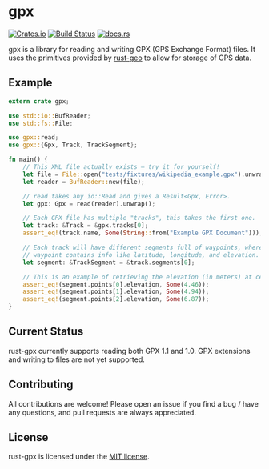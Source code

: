 # gpx

[![Crates.io](https://img.shields.io/crates/v/gpx.svg)](https://crates.io/crates/gpx) [![Build Status](https://travis-ci.org/georust/gpx.svg?branch=master)](https://travis-ci.org/georust/gpx) [![docs.rs](https://docs.rs/gpx/badge.svg)](https://docs.rs/gpx)

gpx is a library for reading and writing GPX (GPS Exchange Format) files. It uses the
primitives provided by [rust-geo](https://github.com/georust/rust-geo) to allow for storage
of GPS data.

## Example
```rust
extern crate gpx;

use std::io::BufReader;
use std::fs::File;

use gpx::read;
use gpx::{Gpx, Track, TrackSegment};

fn main() {
    // This XML file actually exists — try it for yourself!
    let file = File::open("tests/fixtures/wikipedia_example.gpx").unwrap();
    let reader = BufReader::new(file);

    // read takes any io::Read and gives a Result<Gpx, Error>.
    let gpx: Gpx = read(reader).unwrap();

    // Each GPX file has multiple "tracks", this takes the first one.
    let track: &Track = &gpx.tracks[0];
    assert_eq!(track.name, Some(String::from("Example GPX Document")));

    // Each track will have different segments full of waypoints, where a
    // waypoint contains info like latitude, longitude, and elevation.
    let segment: &TrackSegment = &track.segments[0];

    // This is an example of retrieving the elevation (in meters) at certain points.
    assert_eq!(segment.points[0].elevation, Some(4.46));
    assert_eq!(segment.points[1].elevation, Some(4.94));
    assert_eq!(segment.points[2].elevation, Some(6.87));
}
```

## Current Status

rust-gpx currently supports reading both GPX 1.1 and 1.0. GPX extensions and
writing to files are not yet supported.

## Contributing
All contributions are welcome! Please open an issue if you find a bug / have any
questions, and pull requests are always appreciated.

## License
rust-gpx is licensed under the [MIT license](./LICENSE).
